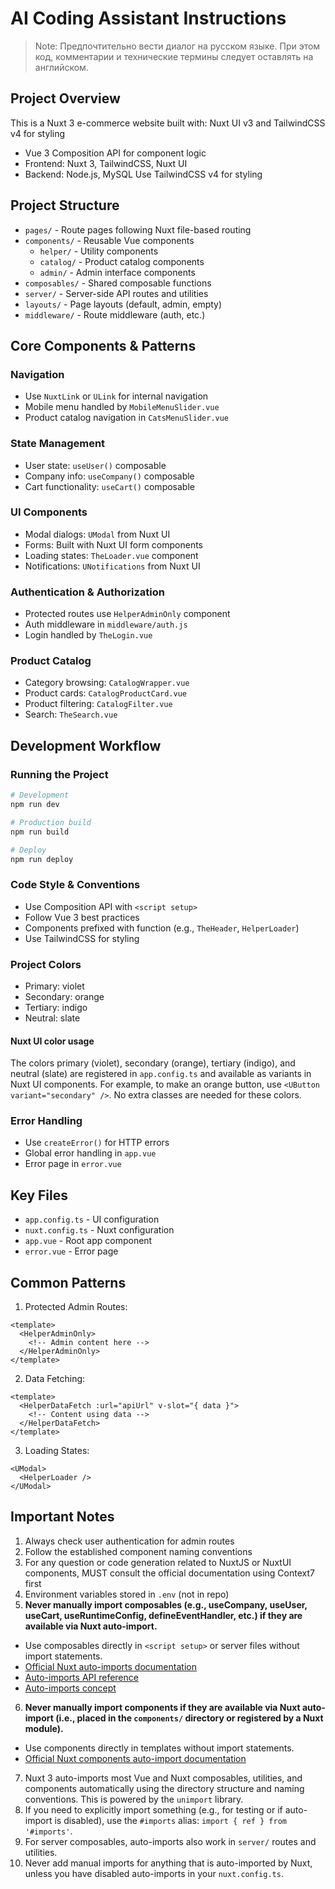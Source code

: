 # AI Coding Assistant Instructions

> Note: Предпочтительно вести диалог на русском языке. При этом код, комментарии и технические термины следует оставлять на английском.

## Project Overview
This is a Nuxt 3 e-commerce website built with:
 Nuxt UI v3 and TailwindCSS v4 for styling
- Vue 3 Composition API for component logic
- Frontend: Nuxt 3, TailwindCSS, Nuxt UI
- Backend: Node.js, MySQL
 Use TailwindCSS v4 for styling

## Project Structure
- `pages/` - Route pages following Nuxt file-based routing
- `components/` - Reusable Vue components
  - `helper/` - Utility components
  - `catalog/` - Product catalog components
  - `admin/` - Admin interface components
- `composables/` - Shared composable functions
- `server/` - Server-side API routes and utilities
- `layouts/` - Page layouts (default, admin, empty)
- `middleware/` - Route middleware (auth, etc.)

## Core Components & Patterns

### Navigation
- Use `NuxtLink` or `ULink` for internal navigation
- Mobile menu handled by `MobileMenuSlider.vue`
- Product catalog navigation in `CatsMenuSlider.vue`

### State Management
- User state: `useUser()` composable
- Company info: `useCompany()` composable
- Cart functionality: `useCart()` composable

### UI Components
- Modal dialogs: `UModal` from Nuxt UI
- Forms: Built with Nuxt UI form components
- Loading states: `TheLoader.vue` component
- Notifications: `UNotifications` from Nuxt UI

### Authentication & Authorization
- Protected routes use `HelperAdminOnly` component
- Auth middleware in `middleware/auth.js`
- Login handled by `TheLogin.vue`

### Product Catalog
- Category browsing: `CatalogWrapper.vue`
- Product cards: `CatalogProductCard.vue`
- Product filtering: `CatalogFilter.vue`
- Search: `TheSearch.vue`

## Development Workflow

### Running the Project
```bash
# Development
npm run dev

# Production build
npm run build

# Deploy
npm run deploy
```

### Code Style & Conventions
- Use Composition API with `<script setup>`
- Follow Vue 3 best practices
- Components prefixed with function (e.g., `TheHeader`, `HelperLoader`)
- Use TailwindCSS for styling

### Project Colors
- Primary: violet
- Secondary: orange
- Tertiary: indigo
- Neutral: slate

#### Nuxt UI color usage
The colors primary (violet), secondary (orange), tertiary (indigo), and neutral (slate) are registered in `app.config.ts` and available as variants in Nuxt UI components. For example, to make an orange button, use `<UButton variant="secondary" />`. No extra classes are needed for these colors.

### Error Handling
- Use `createError()` for HTTP errors
- Global error handling in `app.vue`
- Error page in `error.vue`

## Key Files
- `app.config.ts` - UI configuration
- `nuxt.config.ts` - Nuxt configuration
- `app.vue` - Root app component
- `error.vue` - Error page

## Common Patterns
1. Protected Admin Routes:
```vue
<template>
  <HelperAdminOnly>
    <!-- Admin content here -->
  </HelperAdminOnly>
</template>
```

2. Data Fetching:
```vue
<template>
  <HelperDataFetch :url="apiUrl" v-slot="{ data }">
    <!-- Content using data -->
  </HelperDataFetch>
</template>
```

3. Loading States:
```vue
<UModal>
  <HelperLoader />
</UModal>
```

## Important Notes
1. Always check user authentication for admin routes
2. Follow the established component naming conventions
3. For any question or code generation related to NuxtJS or NuxtUI components, MUST consult the official documentation using Context7 first
4. Environment variables stored in `.env` (not in repo)
5. **Never manually import composables (e.g., useCompany, useUser, useCart, useRuntimeConfig, defineEventHandler, etc.) if they are available via Nuxt auto-import.**
  - Use composables directly in `<script setup>` or server files without import statements.
  - [Official Nuxt auto-imports documentation](https://nuxt.com/docs/guide/directory-structure/composables#auto-imports)
  - [Auto-imports API reference](https://nuxt.com/docs/api/kit#addinportsdir)
  - [Auto-imports concept](https://nuxt.com/docs/guide/concepts/auto-imports)
6. **Never manually import components if they are available via Nuxt auto-import (i.e., placed in the `components/` directory or registered by a Nuxt module).**
  - Use components directly in templates without import statements.
  - [Official Nuxt components auto-import documentation](https://nuxt.com/docs/guide/directory-structure/components#auto-import)
7. Nuxt 3 auto-imports most Vue and Nuxt composables, utilities, and components automatically using the directory structure and naming conventions. This is powered by the `unimport` library.
8. If you need to explicitly import something (e.g., for testing or if auto-import is disabled), use the `#imports` alias: `import { ref } from '#imports'`.
9. For server composables, auto-imports also work in `server/` routes and utilities.
10. Never add manual imports for anything that is auto-imported by Nuxt, unless you have disabled auto-imports in your `nuxt.config.ts`.
